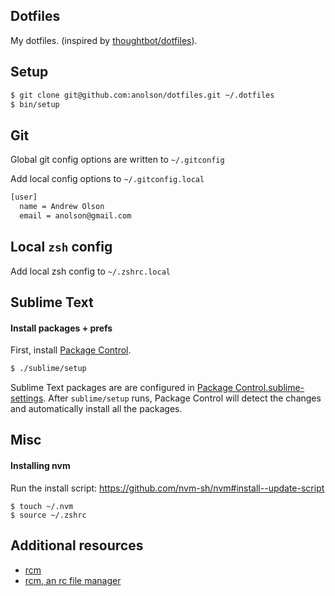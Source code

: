 ## Dotfiles

My dotfiles. (inspired by [thoughtbot/dotfiles](https://github.com/thoughtbot/dotfiles)).

## Setup

```sh
$ git clone git@github.com:anolson/dotfiles.git ~/.dotfiles
$ bin/setup
```

## Git

Global git config options are written to `~/.gitconfig`

Add local config options to `~/.gitconfig.local`

```sh
[user]
  name = Andrew Olson
  email = anolson@gmail.com
```

## Local `zsh` config

Add local zsh config to `~/.zshrc.local`

## Sublime Text

#### Install packages + prefs

First, install [Package Control](https://packagecontrol.io/installation).

```sh
$ ./sublime/setup
```
Sublime Text packages are are configured in [Package Control.sublime-settings](sublime/Packages/User/Package%20Control.sublime-settings). After `sublime/setup` runs, Package Control will detect the changes and automatically install all the packages.

## Misc

#### Installing nvm

Run the install script:
https://github.com/nvm-sh/nvm#install--update-script

```
$ touch ~/.nvm
$ source ~/.zshrc
```

## Additional resources

* [rcm](https://github.com/thoughtbot/rcm)
* [rcm, an rc file manager](http://robots.thoughtbot.com/rcm-for-rc-files-in-dotfiles-repos)

